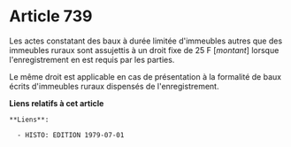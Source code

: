 # Article 739

Les actes constatant des baux à durée limitée d'immeubles autres que des immeubles ruraux sont assujettis à un droit fixe de
25 F [*montant*] lorsque l'enregistrement en est requis par les parties.

Le même droit est applicable en cas de présentation à la formalité de baux écrits d'immeubles ruraux dispensés de
l'enregistrement.

**Liens relatifs à cet article**

	**Liens**:

	  - HISTO: EDITION 1979-07-01
